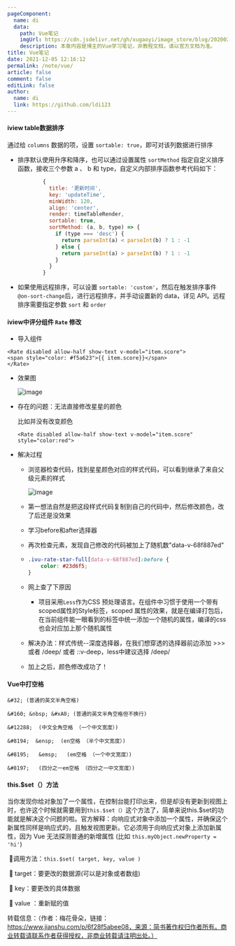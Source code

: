 ```yaml
---
pageComponent:
  name: di
  data:
    path: Vue笔记
    imgUrl: https://cdn.jsdelivr.net/gh/xugaoyi/image_store/blog/20200204143633.png
    description: 本章内容是博主的Vue学习笔记，非教程文档，请以官方文档为准。
title: Vue笔记
date: 2021-12-05 12:16:12
permalink: /note/vue/
article: false
comment: false
editLink: false
author:
  name: di
  link: https://github.com/ldi123
---
```


#### iview table数据排序

通过给 `columns` 数据的项，设置 `sortable: true`，即可对该列数据进行排序

- 排序默认使用升序和降序，也可以通过设置属性 `sortMethod` 指定自定义排序函数，接收三个参数 a 、 b 和 type，自定义内部排序函数参考代码如下：

  ```javascript
          {
            title: '更新时间',
            key: 'updateTime',
            minWidth: 120,
            align: 'center',
            render: timeTableRender,
            sortable: true,
            sortMethod: (a, b, type) => {
              if (type === 'desc') {
                return parseInt(a) < parseInt(b) ? 1 : -1
              } else {
                return parseInt(a) > parseInt(b) ? 1 : -1
              }
            }
          }
  ```

- 如果使用远程排序，可以设置 `sortable: 'custom'`，然后在触发排序事件 `@on-sort-change`后，进行远程排序，并手动设置新的 data，详见 API。远程排序需要指定参数 `sort` 和 `order` 

  

#### iview中评分组件 `Rate` 修改

- 导入组件	

```vue
<Rate disabled allow-half show-text v-model="item.score">
<span style="color: #f5a623">{{ item.score}}</span>
</Rate> 
```

- 效果图

  ![image](https://cdn.jsdelivr.net/gh/Ldi123/my-image@master/博客插图/image.4twr1tkeit40.webp)

- 存在的问题：无法直接修改星星的颜色

  比如并没有改变颜色

  ```vue
  <Rate disabled allow-half show-text v-model="item.score" style="color:red">
  ```

- 解决过程

  - 浏览器检查代码，找到星星颜色对应的样式代码，可以看到继承了来自父级元素的样式

    ![image](https://cdn.jsdelivr.net/gh/Ldi123/my-image@master/博客插图/image.1gjszdkrl6n4.webp)

  - 第一想法自然是把这段样式代码复制到自己的代码中，然后修改颜色，改了后还是没效果

  - 学习before和after选择器

  - 再次检查元素，发现自己修改的代码被加上了随机数"data-v-68f887ed"

  - ```css
    .ivu-rate-star-full[data-v-68f887ed]:before {
        color: #23d6f5;
    }
    ```

  - 网上查了下原因

    - 项目采用`Less`作为CSS 预处理语言。在组件中习惯于使用一个带有scoped属性的Style标签，scoped 属性的效果，就是在编译打包后，在当前组件能一眼看到的标签中统一添加一个随机的属性，编译的css也会对应加上那个随机属性

  - 解决办法：样式传统--深度选择器，在我们想穿透的选择器前边添加 >>> 或者 /deep/ 或者 ::v-deep，less中建议选择 /deep/ 

  - 加上之后，颜色修改成功了！

    

#### Vue中打空格

```
&#32; (普通的英文半角空格)

&#160; &nbsp; &#xA0; (普通的英文半角空格但不换行)

&#12288;  (中文全角空格 （一个中文宽度）)

&#8194;  &ensp;  (en空格 （半个中文宽度）)

&#8195;   &emsp;   (em空格 （一个中文宽度）)

&#8197;   (四分之一em空格 （四分之一中文宽度）)
```

#### this.$set（）方法

​		当你发现你给对象加了一个属性，在控制台能打印出来，但是却没有更新到视图上时，也许这个时候就需要用到`this.$set（）`这个方法了，简单来说this.$set的功能就是解决这个问题的啦。官方解释：向响应式对象中添加一个属性，并确保这个新属性同样是响应式的，且触发视图更新。它必须用于向响应式对象上添加新属性，因为 Vue 无法探测普通的新增属性 (比如 `this.myObject.newProperty = 'hi'`)

​	🌹调用方法：`this.$set( target, key, value )`

​	🌹 target：要更改的数据源(可以是对象或者数组)

​	🌹 key：要更改的具体数据

​	🌹 value ：重新赋的值

转载信息：（作者：梅花骨朵，链接：https://www.jianshu.com/p/6f28f5abee08，来源：简书著作权归作者所有。商业转载请联系作者获得授权，非商业转载请注明出处。）

#### 								


